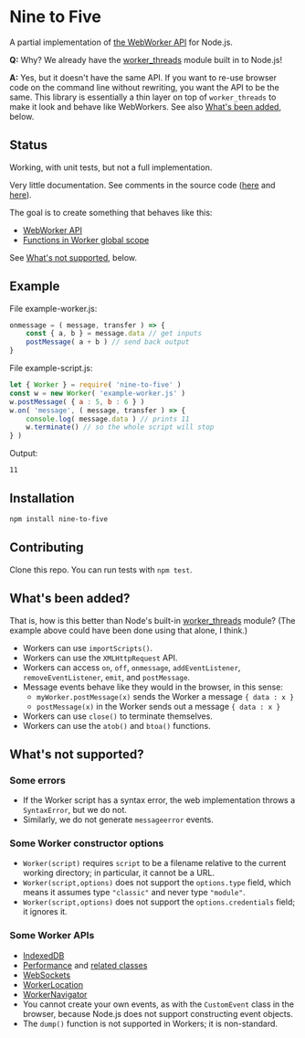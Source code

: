 
# Nine to Five

A partial implementation of
[the WebWorker API](https://developer.mozilla.org/en-US/docs/Web/API/Worker)
for Node.js.

**Q:** Why? We already have the
[worker_threads](https://nodejs.org/api/worker_threads.html) module built in to
Node.js!

**A:** Yes, but it doesn't have the same API.  If you want to re-use browser
code on the command line without rewriting, you want the API to be the same.
This library is essentially a thin layer on top of `worker_threads` to make it
look and behave like WebWorkers.
See also [What's been added](#whats-been-added), below.

## Status

Working, with unit tests, but not a full implementation.

Very little documentation.  See comments in the source code
([here](index.js) and [here](preamble.js)).

The goal is to create something that behaves like this:

 * [WebWorker API](https://developer.mozilla.org/en-US/docs/Web/API/Worker/Worker)
 * [Functions in Worker global scope](https://developer.mozilla.org/en-US/docs/Web/API/Web_Workers_API/Functions_and_classes_available_to_workers)

See [What's not supported](#whats-not-supported), below.

## Example

File example-worker.js:
```js
onmessage = ( message, transfer ) => {
    const { a, b } = message.data // get inputs
    postMessage( a + b ) // send back output
}
```

File example-script.js:
```js
let { Worker } = require( 'nine-to-five' )
const w = new Worker( 'example-worker.js' )
w.postMessage( { a : 5, b : 6 } )
w.on( 'message', ( message, transfer ) => {
    console.log( message.data ) // prints 11
    w.terminate() // so the whole script will stop
} )
```

Output:
```
11
```

## Installation

```sh
npm install nine-to-five
```

## Contributing

Clone this repo.  You can run tests with `npm test`.

## What's been added?

That is, how is this better than Node's built-in
[worker_threads](https://nodejs.org/api/worker_threads.html) module?
(The example above could have been done using that alone, I think.)

 * Workers can use `importScripts()`.
 * Workers can use the `XMLHttpRequest` API.
 * Workers can access `on`, `off`, `onmessage`, `addEventListener`,
   `removeEventListener`, `emit`, and `postMessage`.
 * Message events behave like they would in the browser, in this sense:
    * `myWorker.postMessage(x)` sends the Worker a message `{ data : x }`
    * `postMessage(x)` in the Worker sends out a message `{ data : x }`
 * Workers can use `close()` to terminate themselves.
 * Workers can use the `atob()` and `btoa()` functions.

## What's not supported?

### Some errors

 * If the Worker script has a syntax error, the web implementation throws a
   `SyntaxError`, but we do not.
 * Similarly, we do not generate `messageerror` events.

### Some Worker constructor options

 * `Worker(script)` requires `script` to be a filename relative
   to the current working directory; in particular, it cannot be a URL.
 * `Worker(script,options)` does not support the `options.type` field,
   which means it assumes type `"classic"` and never type `"module"`.
 * `Worker(script,options)` does not support the `options.credentials` field;
   it ignores it.

### Some Worker APIs

 * [IndexedDB](https://developer.mozilla.org/en-US/docs/Web/API/IndexedDB_API)
 * [Performance](https://developer.mozilla.org/en-US/docs/Web/API/Performance)
   and [related classes](https://developer.mozilla.org/en-US/docs/Web/API/PerformanceEntry)
 * [WebSockets](https://developer.mozilla.org/en-US/docs/Web/API/WebSocket)
 * [WorkerLocation](https://developer.mozilla.org/en-US/docs/Web/API/WorkerLocation)
 * [WorkerNavigator](https://developer.mozilla.org/en-US/docs/Web/API/WorkerNavigator)
 * You cannot create your own events, as with the `CustomEvent` class in the
   browser, because Node.js does not support constructing event objects.
 * The `dump()` function is not supported in Workers; it is non-standard.
